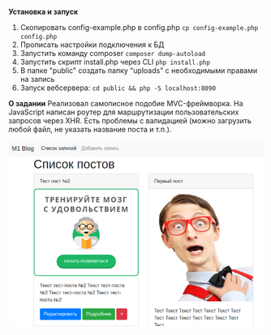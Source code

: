**Установка и запуск**

1. Скопировать config-example.php в config.php
`cp config-example.php config.php`
2. Прописать настройки подключения к БД
3. Запустить команду composer
`composer dump-autoload` 
4. Запустить скрипт install.php через CLI
`php install.php`
5. В папке "public" создать папку "uploads" с необходимыми правами на запись
6. Запуск вебсервера:
`cd public && php -S localhost:8090`

**О задании**
Реализовал самописное подобие MVC-фреймворка. На JavaSсript написан роутер для маршрутизации пользовательских запросов через XHR. Есть проблемы с валидацией (можно загрузить любой файл, не указать название поста и т.п.).

![Скрин главной страницы](screen.png)
